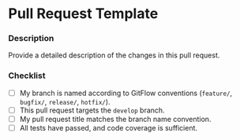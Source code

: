 # Pull Request Template

### Description
Provide a detailed description of the changes in this pull request.

### Checklist

- [ ] My branch is named according to GitFlow conventions (`feature/`, `bugfix/`, `release/`, `hotfix/`).
- [ ] This pull request targets the `develop` branch.
- [ ] My pull request title matches the branch name convention.
- [ ] All tests have passed, and code coverage is sufficient.